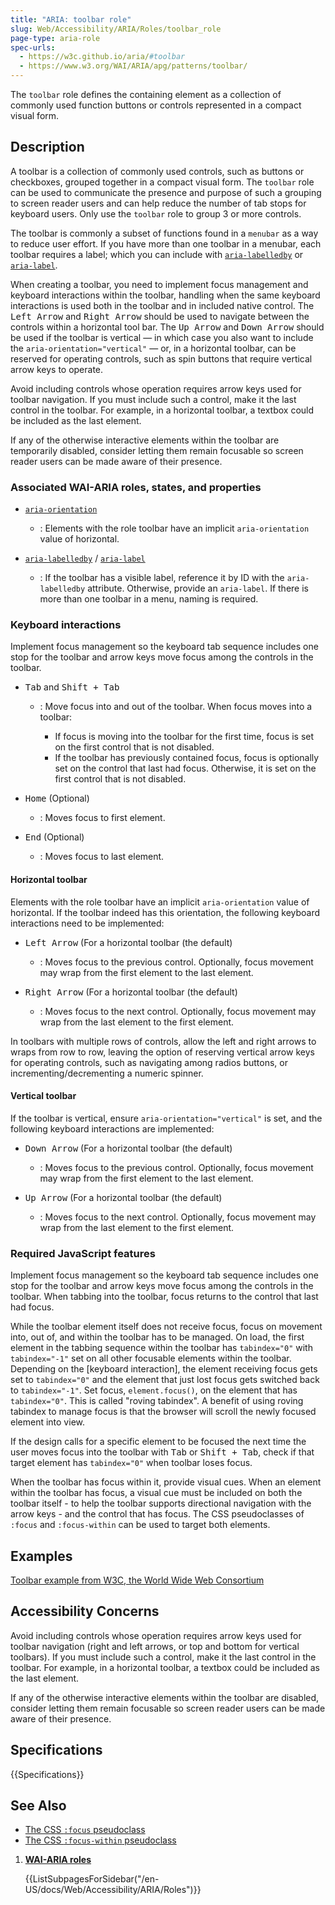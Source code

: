 ```yaml
---
title: "ARIA: toolbar role"
slug: Web/Accessibility/ARIA/Roles/toolbar_role
page-type: aria-role
spec-urls:
  - https://w3c.github.io/aria/#toolbar
  - https://www.w3.org/WAI/ARIA/apg/patterns/toolbar/
---
```


The `toolbar` role defines the containing element as a collection of commonly used function buttons or controls represented in a compact visual form.

## Description

A toolbar is a collection of commonly used controls, such as buttons or checkboxes, grouped together in a compact visual form. The `toolbar` role can be used to communicate the presence and purpose of such a grouping to screen reader users and can help reduce the number of tab stops for keyboard users. Only use the `toolbar` role to group 3 or more controls.

The toolbar is commonly a subset of functions found in a `menubar` as a way to reduce user effort. If you have more than one toolbar in a menubar, each toolbar requires a label; which you can include with [`aria-labelledby`](/en-US/docs/Web/Accessibility/ARIA/Attributes/aria-labelledby) or [`aria-label`](/en-US/docs/Web/Accessibility/ARIA/Attributes/aria-label).

When creating a toolbar, you need to implement focus management and keyboard interactions within the toolbar, handling when the same keyboard interactions is used both in the toolbar and in included native control. The <kbd>Left Arrow</kbd> and <kbd>Right Arrow</kbd> should be used to navigate between the controls within a horizontal tool bar. The <kbd>Up Arrow</kbd> and <kbd>Down Arrow</kbd> should be used if the toolbar is vertical — in which case you also want to include the `aria-orientation="vertical"` — or, in a horizontal toolbar, can be reserved for operating controls, such as spin buttons that require vertical arrow keys to operate.

Avoid including controls whose operation requires arrow keys used for toolbar navigation. If you must include such a control, make it the last control in the toolbar. For example, in a horizontal toolbar, a textbox could be included as the last element.

If any of the otherwise interactive elements within the toolbar are temporarily disabled, consider letting them remain focusable so screen reader users can be made aware of their presence.

### Associated WAI-ARIA roles, states, and properties

- [`aria-orientation`](/en-US/docs/Web/Accessibility/ARIA/Attributes/aria-orientation)

  - : Elements with the role toolbar have an implicit `aria-orientation` value of horizontal.

- [`aria-labelledby`](/en-US/docs/Web/Accessibility/ARIA/Attributes/aria-labelledby) / [`aria-label`](/en-US/docs/Web/Accessibility/ARIA/Attributes/aria-label)
  - : If the toolbar has a visible label, reference it by ID with the `aria-labelledby` attribute. Otherwise, provide an `aria-label`. If there is more than one toolbar in a menu, naming is required.

### Keyboard interactions

Implement focus management so the keyboard tab sequence includes one stop for the toolbar and arrow keys move focus among the controls in the toolbar.

- <kbd>Tab</kbd> and <kbd>Shift + Tab</kbd>

  - : Move focus into and out of the toolbar. When focus moves into a toolbar:

    - If focus is moving into the toolbar for the first time, focus is set on the first control that is not disabled.
    - If the toolbar has previously contained focus, focus is optionally set on the control that last had focus. Otherwise, it is set on the first control that is not disabled.

- <kbd>Home</kbd> (Optional)

  - : Moves focus to first element.

- <kbd>End</kbd> (Optional)
  - : Moves focus to last element.

#### Horizontal toolbar

Elements with the role toolbar have an implicit `aria-orientation` value of horizontal. If the toolbar indeed has this orientation, the following keyboard interactions need to be implemented:

- <kbd>Left Arrow</kbd> (For a horizontal toolbar (the default)

  - : Moves focus to the previous control. Optionally, focus movement may wrap from the first element to the last element.

- <kbd>Right Arrow</kbd> (For a horizontal toolbar (the default)
  - : Moves focus to the next control. Optionally, focus movement may wrap from the last element to the first element.

In toolbars with multiple rows of controls, allow the left and right arrows to wraps from row to row, leaving the option of reserving vertical arrow keys for operating controls, such as navigating among radios buttons, or incrementing/decrementing a numeric spinner.

#### Vertical toolbar

If the toolbar is vertical, ensure `aria-orientation="vertical"` is set, and the following keyboard interactions are implemented:

- <kbd>Down Arrow</kbd> (For a horizontal toolbar (the default)

  - : Moves focus to the previous control. Optionally, focus movement may wrap from the first element to the last element.

- <kbd>Up Arrow</kbd> (For a horizontal toolbar (the default)
  - : Moves focus to the next control. Optionally, focus movement may wrap from the last element to the first element.

### Required JavaScript features

Implement focus management so the keyboard tab sequence includes one stop for the toolbar and arrow keys move focus among the controls in the toolbar. When tabbing into the toolbar, focus returns to the control that last had focus.

While the toolbar element itself does not receive focus, focus on movement into, out of, and within the toolbar has to be managed. On load, the first element in the tabbing sequence within the toolbar has `tabindex="0"` with `tabindex="-1"` set on all other focusable elements within the toolbar. Depending on the [keyboard interaction], the element receiving focus gets set to `tabindex="0"` and the element that just lost focus gets switched back to `tabindex="-1"`. Set focus, `element.focus()`, on the element that has `tabindex="0"`. This is called "roving tabindex". A benefit of using roving tabindex to manage focus is that the browser will scroll the newly focused element into view.

If the design calls for a specific element to be focused the next time the user moves focus into the toolbar with <kbd>Tab</kbd> or <kbd>Shift + Tab</kbd>, check if that target element has `tabindex="0"` when toolbar loses focus.

When the toolbar has focus within it, provide visual cues. When an element within the toolbar has focus, a visual cue must be included on both the toolbar itself - to help the toolbar supports directional navigation with the arrow keys - and the control that has focus. The CSS pseudoclasses of `:focus` and `:focus-within` can be used to target both elements.

## Examples

[Toolbar example from <abbr>W3C</abbr>, the World Wide Web Consortium](https://www.w3.org/TR/wai-aria-practices-1.2/examples/toolbar/toolbar.html)

## Accessibility Concerns

Avoid including controls whose operation requires arrow keys used for toolbar navigation (right and left arrows, or top and bottom for vertical toolbars). If you must include such a control, make it the last control in the toolbar. For example, in a horizontal toolbar, a textbox could be included as the last element.

If any of the otherwise interactive elements within the toolbar are disabled, consider letting them remain focusable so screen reader users can be made aware of their presence.

## Specifications

{{Specifications}}

## See Also

- [The CSS `:focus` pseudoclass](/en-US/docs/Web/CSS/:focus)
- [The CSS `:focus-within` pseudoclass](/en-US/docs/Web/CSS/:focus-within)

<section id="Quick_links">

1. [**WAI-ARIA roles**](/en-US/docs/Web/Accessibility/ARIA/Roles)

   {{ListSubpagesForSidebar("/en-US/docs/Web/Accessibility/ARIA/Roles")}}

</section>
